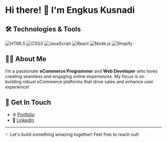 # Hi there! 👋 I'm Engkus Kusnadi

## 🛠️ Technologies & Tools
![HTML5](https://img.shields.io/badge/HTML5-E34F26?style=flat&logo=html5&logoColor=white)
![CSS3](https://img.shields.io/badge/CSS3-1572B6?style=flat&logo=css3&logoColor=white)
![JavaScript](https://img.shields.io/badge/JavaScript-F7DF1E?style=flat&logo=javascript&logoColor=black)
![React](https://img.shields.io/badge/React-61DAFB?style=flat&logo=react&logoColor=black)
![Node.js](https://img.shields.io/badge/Node.js-8CC84B?style=flat&logo=nodedotjs&logoColor=white)
![Shopify](https://img.shields.io/badge/Shopify-96BF48?style=flat&logo=shopify&logoColor=white)

## 👨‍💻 About Me
I’m a passionate **eCommerce Programmer** and **Web Developer** who loves creating seamless and engaging online experiences. My focus is on building robust eCommerce platforms that drive sales and enhance user experience!

## 🚀 Get In Touch
- 🌐 [Portfolio](https://gurututorku.com)
- 💼 [LinkedIn](https://www.linkedin.com/in/engkuskusnadi)

 <!-- 
<details>
<summary>🎨 My GitHub Stats</summary>
<br>
![Your GitHub Stats](https://github-readme-stats.vercel.app/api?username=engkuskusnadi&show_icons=true&theme=radical)
</details>
 -->

---

✨ Let's build something amazing together! Feel free to reach out! 
